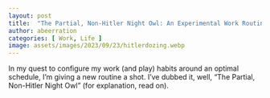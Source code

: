 ```yaml
---
layout: post
title:  "The Partial, Non-Hitler Night Owl: An Experimental Work Routine"
author: abeerration
categories: [ Work, Life ]
image: assets/images/2023/09/23/hitlerdozing.webp
---
```

In my quest to configure my work (and play) habits around an optimal schedule, I’m giving a new routine a shot. I’ve dubbed it, well, “The Partial, Non-Hitler Night Owl” (for explanation, read on).
